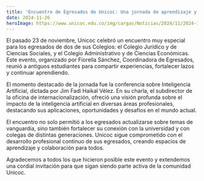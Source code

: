 ```yaml
---
title: 'Encuentro de Egresados de Unicoc: Una jornada de aprendizaje y networking'
date: 2024-11-26
heroImage: https://www.unicoc.edu.co/img/cargas/Noticias/2024/11/2024-11-27-10774.png
---
```


El pasado 23 de noviembre, Unicoc celebró un encuentro muy especial para los egresados de dos de sus Colegios: el Colegio Jurídico y de Ciencias Sociales, y el Colegio Administrativo y de Ciencias Económicas. Este evento, organizado por Fiorella Sánchez, Coordinadora de Egresados, reunió a antiguos estudiantes para compartir experiencias, fortalecer lazos y continuar aprendiendo.

El momento destacado de la jornada fue la conferencia sobre Inteligencia Artificial, dictada por Jim Fadi Haikal Vélez. En su charla, el subdirector de la oficina de internacionalización, ofreció una visión profunda sobre el impacto de la inteligencia artificial en diversas áreas profesionales, destacando sus aplicaciones, oportunidades y desafíos en el mundo actual.

El encuentro no solo permitió a los egresados actualizarse sobre temas de vanguardia, sino también fortalecer su conexión con la universidad y con colegas de distintas generaciones. Unicoc sigue comprometido con el desarrollo profesional continuo de sus egresados, creando espacios de aprendizaje y colaboración para todos.

Agradecemos a todos los que hicieron posible este evento y extendemos una cordial invitación para que sigan siendo parte activa de la comunidad Unicoc.

